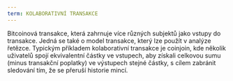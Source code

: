 ```yaml
---
term: KOLABORATIVNÍ TRANSAKCE
---
```


Bitcoinová transakce, která zahrnuje více různých subjektů jako vstupy do transakce. Jedná se také o model transakce, který lze použít v analýze řetězce. Typickým příkladem kolaborativní transakce je coinjoin, kde několik uživatelů spojí ekvivalentní částky ve vstupech, aby získali celkovou sumu (minus transakční poplatky) ve výstupech stejné částky, s cílem zabránit sledování tím, že se přeruší historie mincí.